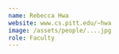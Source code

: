 ```yaml
---
name: Rebecca Hwa
website: www.cs.pitt.edu/~hwa
image: /assets/people/....jpg
role: Faculty
---
```

